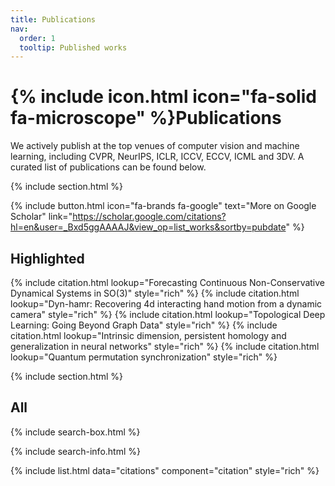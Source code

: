 ```yaml
---
title: Publications
nav:
  order: 1
  tooltip: Published works
---
```


# {% include icon.html icon="fa-solid fa-microscope" %}Publications

We actively publish at the top venues of computer vision and machine learning, including CVPR, NeurIPS, ICLR, ICCV, ECCV, ICML and 3DV. A curated list of publications can be found below.

{% include section.html %}

{% include button.html icon="fa-brands fa-google" text="More on Google Scholar" link="https://scholar.google.com/citations?hl=en&user=_Bxd5ggAAAAJ&view_op=list_works&sortby=pubdate" %}

## Highlighted

{% include citation.html lookup="Forecasting Continuous Non-Conservative Dynamical Systems in SO(3)" style="rich" %}
{% include citation.html lookup="Dyn-hamr: Recovering 4d interacting hand motion from a dynamic camera" style="rich" %}
{% include citation.html lookup="Topological Deep Learning: Going Beyond Graph Data" style="rich" %}
{% include citation.html lookup="Intrinsic dimension, persistent homology and generalization in neural networks" style="rich" %}
{% include citation.html lookup="Quantum permutation synchronization" style="rich" %}

{% include section.html %}

## All

{% include search-box.html %}

{% include search-info.html %}

{% include list.html data="citations" component="citation" style="rich" %}
